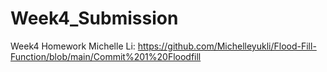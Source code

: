 # Week4_Submission
Week4 Homework
Michelle Li: https://github.com/Michelleyukli/Flood-Fill-Function/blob/main/Commit%201%20Floodfill

